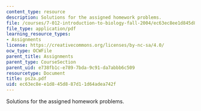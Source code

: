 ```yaml
---
content_type: resource
description: Solutions for the assigned homework problems.
file: /courses/7-012-introduction-to-biology-fall-2004/ec63ec8ee1d845d887d11d64adea742f_ps2a.pdf
file_type: application/pdf
learning_resource_types:
- Assignments
license: https://creativecommons.org/licenses/by-nc-sa/4.0/
ocw_type: OCWFile
parent_title: Assignments
parent_type: CourseSection
parent_uid: e738fb1c-e789-7bda-9c91-da7abbb6c509
resourcetype: Document
title: ps2a.pdf
uid: ec63ec8e-e1d8-45d8-87d1-1d64adea742f
---
```

Solutions for the assigned homework problems.